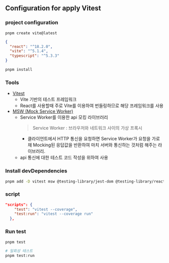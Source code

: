 ## Configuration for apply Vitest

### project configuration

```
pnpm create vite@latest
```

```json
{
  "react": "^18.2.0",
  "vite": "^5.1.4",
  "typescript": "^5.3.3"
}
```

```zsh
pnpm install
```

### Tools

- [Vitest](https://vitest.dev/guide/)
  - Vite 기반의 테스트 프레임워크
  - React를 사용할때 주로 Vite를 이용하여 번들링하므로 해당 프레임워크를 사용
- [MSW (Mock Service Worker)](https://mswjs.io/)
  - Service Worker를 이용한 api 모킹 라이브러리
    > Service Worker : 브라우저와 네트워크 사이의 가상 프록시
    - 클라이언트에서 HTTP 통신을 요청하면 Service Worker가 요청을 가로채 Mocking된 응답값을 반환하여 마치 서버와 통신하는 것처럼 해주는 라이브러리.
  - api 통신에 대한 테스트 코드 작성을 위하여 사용

### Install devDependencies

```zsh
pnpm add -D vitest msw @testing-library/jest-dom @testing-library/react @testing-library/user-event
```

### script

```json
"scripts": {
    "test": "vitest --coverage",
    "test:run": "vitest --coverage run"
  },
```

### Run test

```zsh
pnpm test

# 일회성 테스트
pnpm test:run
```
